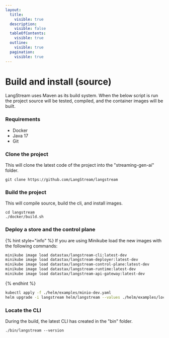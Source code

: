 ```yaml
---
layout:
  title:
    visible: true
  description:
    visible: false
  tableOfContents:
    visible: true
  outline:
    visible: true
  pagination:
    visible: true
---
```


# Build and install (source)

LangStream uses Maven as its build system. When the below script is run the project source will be tested, compiled, and the container images will be built.

### Requirements

* Docker
* Java 17
* Git

### Clone the project

This will clone the latest code of the project into the "streaming-gen-ai" folder.

```
git clone https://github.com/LangStream/langstream
```

### Build the project

This will compile source, build the cli, and install images.

```
cd langstream
./docker/build.sh
```

### Deploy a store and the control plane

{% hint style="info" %}
If you are using Minikube load the new images with the following commands:

```bash
minikube image load datastax/langstream-cli:latest-dev
minikube image load datastax/langstream-deployer:latest-dev
minikube image load datastax/langstream-control-plane:latest-dev
minikube image load datastax/langstream-runtime:latest-dev
minikube image load datastax/langstream-api-gateway:latest-dev
```
{% endhint %}

```bash
kubectl apply -f ./helm/examples/minio-dev.yaml
helm upgrade -i langstream helm/langstream --values ./helm/examples/local.yaml --wait
```

### Locate the CLI

During the build, the latest CLI has created in the "bin" folder.

```
./bin/langstream --version
```
